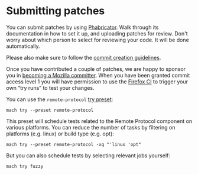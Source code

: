 # Submitting patches

You can submit patches by using [Phabricator]. Walk through its documentation
in how to set it up, and uploading patches for review. Don't worry about which
person to select for reviewing your code. It will be done automatically.

Please also make sure to follow the [commit creation guidelines].

Once you have contributed a couple of patches, we are happy to
sponsor you in [becoming a Mozilla committer].  When you have been
granted commit access level 1 you will have permission to use the
[Firefox CI] to trigger your own “try runs” to test your changes.

You can use the `remote-protocol` [try preset]:

    mach try --preset remote-protocol

This preset will schedule tests related to the Remote Protocol component on
various platforms. You can reduce the number of tasks by filtering on platforms
(e.g. linux) or build type (e.g. opt):

    mach try --preset remote-protocol -xq "'linux 'opt"

But you can also schedule tests by selecting relevant jobs yourself:

    mach try fuzzy

[Phabricator]: https://moz-conduit.readthedocs.io/en/latest/phabricator-user.html
[commit creation guidelines]: https://mozilla-version-control-tools.readthedocs.io/en/latest/devguide/contributing.html#submitting-patches-for-review
[becoming a Mozilla committer]: https://www.mozilla.org/en-US/about/governance/policies/commit/
[Firefox CI]: https://treeherder.mozilla.org/
[try preset]: /tools/try/presets
